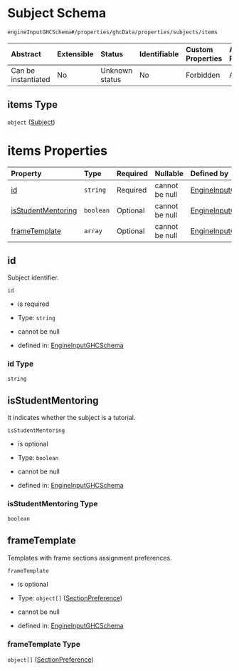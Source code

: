 # Subject Schema

```txt
engineInputGHCSchema#/properties/ghcData/properties/subjects/items
```



| Abstract            | Extensible | Status         | Identifiable | Custom Properties | Additional Properties | Access Restrictions | Defined In                                                        |
| :------------------ | :--------- | :------------- | :----------- | :---------------- | :-------------------- | :------------------ | :---------------------------------------------------------------- |
| Can be instantiated | No         | Unknown status | No           | Forbidden         | Allowed               | none                | [ghc.schema.json*](../out/ghc.schema.json "open original schema") |

## items Type

`object` ([Subject](ghc-properties-ghcdata-properties-subjects-subject.md))

# items Properties

| Property                                  | Type      | Required | Nullable       | Defined by                                                                                                                                                                                                     |
| :---------------------------------------- | :-------- | :------- | :------------- | :------------------------------------------------------------------------------------------------------------------------------------------------------------------------------------------------------------- |
| [id](#id)                                 | `string`  | Required | cannot be null | [EngineInputGHCSchema](ghc-properties-ghcdata-properties-subjects-subject-properties-id.md "engineInputGHCSchema#/properties/ghcData/properties/subjects/items/properties/id")                                 |
| [isStudentMentoring](#isstudentmentoring) | `boolean` | Optional | cannot be null | [EngineInputGHCSchema](ghc-properties-ghcdata-properties-subjects-subject-properties-isstudentmentoring.md "engineInputGHCSchema#/properties/ghcData/properties/subjects/items/properties/isStudentMentoring") |
| [frameTemplate](#frametemplate)           | `array`   | Optional | cannot be null | [EngineInputGHCSchema](ghc-definitions-frametemplate.md "engineInputGHCSchema#/properties/ghcData/properties/subjects/items/properties/frameTemplate")                                                         |

## id

Subject identifier.

`id`

*   is required

*   Type: `string`

*   cannot be null

*   defined in: [EngineInputGHCSchema](ghc-properties-ghcdata-properties-subjects-subject-properties-id.md "engineInputGHCSchema#/properties/ghcData/properties/subjects/items/properties/id")

### id Type

`string`

## isStudentMentoring

It indicates whether the subject is a tutorial.

`isStudentMentoring`

*   is optional

*   Type: `boolean`

*   cannot be null

*   defined in: [EngineInputGHCSchema](ghc-properties-ghcdata-properties-subjects-subject-properties-isstudentmentoring.md "engineInputGHCSchema#/properties/ghcData/properties/subjects/items/properties/isStudentMentoring")

### isStudentMentoring Type

`boolean`

## frameTemplate

Templates with frame sections assignment preferences.

`frameTemplate`

*   is optional

*   Type: `object[]` ([SectionPreference](ghc-definitions-frametemplate-sectionpreference.md))

*   cannot be null

*   defined in: [EngineInputGHCSchema](ghc-definitions-frametemplate.md "engineInputGHCSchema#/properties/ghcData/properties/subjects/items/properties/frameTemplate")

### frameTemplate Type

`object[]` ([SectionPreference](ghc-definitions-frametemplate-sectionpreference.md))
